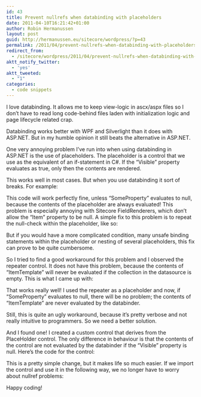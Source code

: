 ```yaml
---
id: 43
title: Prevent nullrefs when databinding with placeholders
date: 2011-04-10T16:21:42+01:00
author: Robin Hermanussen
layout: post
guid: http://hermanussen.eu/sitecore/wordpress/?p=43
permalink: /2011/04/prevent-nullrefs-when-databinding-with-placeholders/
redirect_from:
  - /sitecore/wordpress/2011/04/prevent-nullrefs-when-databinding-with-placeholders/
aktt_notify_twitter:
  - 'yes'
aktt_tweeted:
  - "1"
categories:
  - code snippets
---
```

I love databinding. It allows me to keep view-logic in ascx/aspx files so I don&#8217;t have to read long code-behind files laden with initialization logic and page lifecycle related crap.

Databinding works better with WPF and Silverlight than it does with ASP.NET. But in my humble opinion it still beats the alternative in ASP.NET.

One very annoying problem I&#8217;ve run into when using databinding in ASP.NET is the use of placeholders. The placeholder is a control that we use as the equivalent of an if-statement in C#. If the &#8220;Visible&#8221; property evaluates as true, only then the contents are rendered.

This works well in most cases. But when you use databinding it sort of breaks. For example:



This code will work perfectly fine, unless &#8220;SomeProperty&#8221; evaluates to null, because the contents of the placeholder are always evaluated! This problem is especially annoying with Sitecore FieldRenderers, which don&#8217;t allow the &#8220;Item&#8221; property to be null. A simple fix to this problem is to repeat the null-check within the placeholder, like so:



But if you would have a more complicated condition, many unsafe binding statements within the placeholder or nesting of several placeholders, this fix can prove to be quite cumbersome.

So I tried to find a good workaround for this problem and I observed the repeater control. It does not have this problem, because the contents of &#8220;ItemTemplate&#8221; will never be evaluated if the collection in the datasource is empty. This is what I came up with:  


That works really well! I used the repeater as a placeholder and now, if &#8220;SomeProperty&#8221; evaluates to null, there will be no problem; the contents of &#8220;ItemTemplate&#8221; are never evaluated by the databinder.

Still, this is quite an ugly workaround, because it&#8217;s pretty verbose and not really intuitive to programmers. So we need a better solution.

And I found one! I created a custom control that derives from the PlaceHolder control. The only difference in behaviour is that the contents of the control are not evaluated by the databinder if the &#8220;Visible&#8221; property is null. Here&#8217;s the code for the control:



This is a pretty simple change, but it makes life so much easier. If we import the control and use it in the following way, we no longer have to worry about nullref problems:



Happy coding!